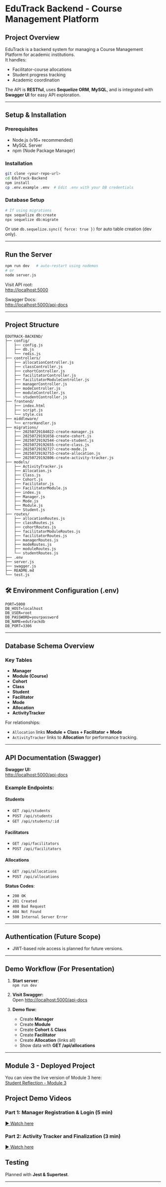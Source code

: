 #  EduTrack Backend - Course Management Platform

##  Project Overview
EduTrack is a backend system for managing a Course Management Platform for academic institutions.  
It handles:
- Facilitator-course allocations
- Student progress tracking
- Academic coordination

The API is **RESTful**, uses **Sequelize ORM**, **MySQL**, and is integrated with **Swagger UI** for easy API exploration.

---

##  Setup & Installation

### Prerequisites
- Node.js (v16+ recommended)
- MySQL Server
- npm (Node Package Manager)

### Installation

```bash
git clone <your-repo-url>
cd EduTrack-Backend
npm install
cp .env.example .env  # Edit .env with your DB credentials
```

### Database Setup

```bash
# If using migrations
npx sequelize db:create
npx sequelize db:migrate
```

Or use `db.sequelize.sync({ force: true })` for auto table creation (dev only).

---

## Run the Server

```bash
npm run dev   # auto-restart using nodemon
# or
node server.js
```

Visit API root:  
 [http://localhost:5000](http://localhost:5000)  

Swagger Docs:  
 [http://localhost:5000/api-docs](http://localhost:5000/api-docs)

---

##  Project Structure

```
EDUTRACK-BACKEND/
├── config/
│   ├── config.js
│   ├── db.js
│   └── redis.js
├── controllers/
│   ├── allocationController.js
│   ├── classController.js
│   ├── cohortController.js
│   ├── facilitatorController.js
│   ├── facilitatorModuleController.js
│   ├── managerController.js
│   ├── modeController.js
│   ├── moduleController.js
│   └── studentController.js
├── frontend/
│   ├── index.html
│   ├── script.js
│   └── style.css
├── middleware/
│   └── errorHandler.js
├── migrations/
│   ├── 20250729184022-create-manager.js
│   ├── 20250729191658-create-cohort.js
│   ├── 20250729192544-create-student.js
│   ├── 20250729192655-create-class.js
│   ├── 20250729192727-create-mode.js
│   ├── 20250729192753-create-allocation.js
│   └── 20250729192806-create-activity-tracker.js
├── models/
│   ├── ActivityTracker.js
│   ├── Allocation.js
│   ├── Class.js
│   ├── Cohort.js
│   ├── Facilitator.js
│   ├── FacilitatorModule.js
│   ├── index.js
│   ├── Manager.js
│   ├── Mode.js
│   ├── Module.js
│   └── Student.js
├── routes/
│   ├── allocationRoutes.js
│   ├── classRoutes.js
│   ├── cohortRoutes.js
│   ├── facilitatorModuleRoutes.js
│   ├── facilitatorRoutes.js
│   ├── managerRoutes.js
│   ├── modeRoutes.js
│   ├── moduleRoutes.js
│   └── studentRoutes.js
├── .env
├── server.js
├── swagger.js
├── README.md
└── test.js
```

## 🛠 Environment Configuration (.env)

```
PORT=5000
DB_HOST=localhost
DB_USER=root
DB_PASSWORD=yourpassword
DB_NAME=edutrackdb
DB_PORT=3306
```

---

##  Database Schema Overview

### Key Tables
- **Manager**
- **Module (Course)**
- **Cohort**
- **Class**
- **Student**
- **Facilitator**
- **Mode**
- **Allocation**
- **ActivityTracker**

For relationships:
- `Allocation` links **Module + Class + Facilitator + Mode**
- `ActivityTracker` links to **Allocation** for performance tracking.

---

## API Documentation (Swagger)

**Swagger UI:**  
[http://localhost:5000/api-docs](http://localhost:5000/api-docs)

### Example Endpoints:

#### Students
- `GET /api/students`
- `POST /api/students`
- `GET /api/students/:id`

#### Facilitators
- `GET /api/facilitators`
- `POST /api/facilitators`

#### Allocations
- `GET /api/allocations`
- `POST /api/allocations`

**Status Codes**:  
- `200 OK`
- `201 Created`
- `400 Bad Request`
- `404 Not Found`
- `500 Internal Server Error`

---

##  Authentication (Future Scope)
- JWT-based role access is planned for future versions.

---

## Demo Workflow (For Presentation)

1. **Start server**:  
   `npm run dev`

2. **Visit Swagger:**  
   Open [http://localhost:5000/api-docs](http://localhost:5000/api-docs)

3. **Demo flow:**  
   - Create **Manager**
   - Create **Module**
   - Create **Cohort** & **Class**
   - Create **Facilitator**
   - Create **Allocation** (links all)
   - Show data with **GET /api/allocations**

---

##  Module 3 - Deployed Project

You can view the live version of Module 3 here:  
 [Student Reflection - Module 3](https://ndivine-eng.github.io/Student-reflection/)

## Project Demo Videos

### Part 1: Manager Registration & Login (5 min)
[▶️ Watch here](https://www.loom.com/share/eec16ac6c4c0493b8aa4f82f3962a064)

### Part 2: Activity Tracker and Finalization (3 min)
[▶️ Watch here](https://www.loom.com/share/8f184ea98b844f588cfa73ab960bebdd?sid=a3695e0a-5eeb-487b-9898-483d265d7a1f)

## Testing
Planned with **Jest & Supertest**.

---
